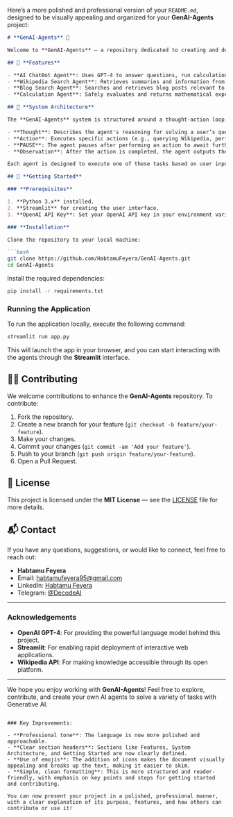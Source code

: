 Here’s a more polished and professional version of your `README.md`, designed to be visually appealing and organized for your **GenAI-Agents** project:

```markdown
# **GenAI-Agents** 🚀

Welcome to **GenAI-Agents** — a repository dedicated to creating and deploying powerful AI agents powered by **Generative AI**. This project leverages **OpenAI's GPT-4** model to perform specific tasks, such as answering questions, performing calculations, and retrieving information from external sources, including **Wikipedia** and various blogs. Each agent is designed to handle a specific action within a loop, including **Thought**, **Action**, **PAUSE**, and **Observation**, enabling dynamic, intelligent behavior.

## 🌟 **Features**

- **AI ChatBot Agent**: Uses GPT-4 to answer questions, run calculations, and search for relevant content on the internet.
- **Wikipedia Search Agent**: Retrieves summaries and information from Wikipedia for any given query.
- **Blog Search Agent**: Searches and retrieves blog posts relevant to the user's query.
- **Calculation Agent**: Safely evaluates and returns mathematical expressions.

## 🔧 **System Architecture**

The **GenAI-Agents** system is structured around a thought-action loop, ensuring continuous improvement in the reasoning process:

- **Thought**: Describes the agent's reasoning for solving a user’s question.
- **Action**: Executes specific actions (e.g., querying Wikipedia, performing calculations, etc.).
- **PAUSE**: The agent pauses after performing an action to await further results.
- **Observation**: After the action is completed, the agent outputs the result as an answer.

Each agent is designed to execute one of these tasks based on user input and return a refined answer through this loop.

## 🚀 **Getting Started**

### **Prerequisites**

1. **Python 3.x** installed.
2. **Streamlit** for creating the user interface.
3. **OpenAI API Key**: Set your OpenAI API key in your environment variable `OPENAI_API_KEY`.

### **Installation**

Clone the repository to your local machine:

```bash
git clone https://github.com/HabtamuFeyera/GenAI-Agents.git
cd GenAI-Agents
```

Install the required dependencies:

```bash
pip install -r requirements.txt
```

### **Running the Application**

To run the application locally, execute the following command:

```bash
streamlit run app.py
```

This will launch the app in your browser, and you can start interacting with the agents through the **Streamlit** interface.

## 🧑‍💻 **Contributing**

We welcome contributions to enhance the **GenAI-Agents** repository. To contribute:

1. Fork the repository.
2. Create a new branch for your feature (`git checkout -b feature/your-feature`).
3. Make your changes.
4. Commit your changes (`git commit -am 'Add your feature'`).
5. Push to your branch (`git push origin feature/your-feature`).
6. Open a Pull Request.

## 📜 **License**

This project is licensed under the **MIT License** — see the [LICENSE](LICENSE) file for more details.

## 📬 **Contact**

If you have any questions, suggestions, or would like to connect, feel free to reach out:

- **Habtamu Feyera**  
- Email: [habtamufeyera95@gmail.com](mailto:habtamufeyera95@gmail.com)  
- LinkedIn: [Habtamu Feyera](https://www.linkedin.com/in/habtamu-feyera)  
- Telegram: [@DecodeAI](https://t.me/DecodeAI)

---

### **Acknowledgements**

- **OpenAI GPT-4**: For providing the powerful language model behind this project.
- **Streamlit**: For enabling rapid deployment of interactive web applications.
- **Wikipedia API**: For making knowledge accessible through its open platform.

---

We hope you enjoy working with **GenAI-Agents**! Feel free to explore, contribute, and create your own AI agents to solve a variety of tasks with Generative AI.
```

### Key Improvements:

- **Professional tone**: The language is now more polished and approachable.
- **Clear section headers**: Sections like Features, System Architecture, and Getting Started are now clearly defined.
- **Use of emojis**: The addition of icons makes the document visually appealing and breaks up the text, making it easier to skim.
- **Simple, clean formatting**: This is more structured and reader-friendly, with emphasis on key points and steps for getting started and contributing.
  
You can now present your project in a polished, professional manner, with a clear explanation of its purpose, features, and how others can contribute or use it!
